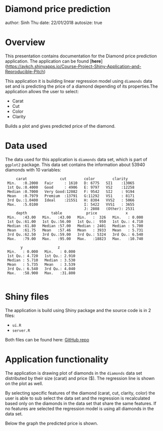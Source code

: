 Diamond price prediction
========================================================
author: Sinh Thu
date: 22/01/2018
autosize: true

Overview
========================================================
This presentation contains documentation for the Diamond price prediction application. The application can be found [**here**] (https://avkch.shinyapps.io/Course-Project-Shiny-Application-and-Reproducible-Pitch)

This application it is building linear regression model using `diamonds` data set and is predicting the price of a diamond depending of its properties.The application allows the user to select:
- Carat
- Cut
- Color
- Clarity

Builds a plot and gives predicted price of the diamond.

Data used
========================================================

The data used for this application is `diamonds` data set, which is part of `ggplot2` package.
This data set contains the information about 53940 diamonds with 10 variables:



```
     carat               cut        color        clarity     
 Min.   :0.2000   Fair     : 1610   D: 6775   SI1    :13065  
 1st Qu.:0.4000   Good     : 4906   E: 9797   VS2    :12258  
 Median :0.7000   Very Good:12082   F: 9542   SI2    : 9194  
 Mean   :0.7979   Premium  :13791   G:11292   VS1    : 8171  
 3rd Qu.:1.0400   Ideal    :21551   H: 8304   VVS2   : 5066  
 Max.   :5.0100                     I: 5422   VVS1   : 3655  
                                    J: 2808   (Other): 2531  
     depth           table           price             x         
 Min.   :43.00   Min.   :43.00   Min.   :  326   Min.   : 0.000  
 1st Qu.:61.00   1st Qu.:56.00   1st Qu.:  950   1st Qu.: 4.710  
 Median :61.80   Median :57.00   Median : 2401   Median : 5.700  
 Mean   :61.75   Mean   :57.46   Mean   : 3933   Mean   : 5.731  
 3rd Qu.:62.50   3rd Qu.:59.00   3rd Qu.: 5324   3rd Qu.: 6.540  
 Max.   :79.00   Max.   :95.00   Max.   :18823   Max.   :10.740  
                                                                 
       y                z         
 Min.   : 0.000   Min.   : 0.000  
 1st Qu.: 4.720   1st Qu.: 2.910  
 Median : 5.710   Median : 3.530  
 Mean   : 5.735   Mean   : 3.539  
 3rd Qu.: 6.540   3rd Qu.: 4.040  
 Max.   :58.900   Max.   :31.800  
                                  
```

Shiny files
========================================================

The application is build using Shiny package and the source code is in 2 files:
- `ui.R`
- `server.R`

Both files can be found here: [GitHub repo](https://github.com/avkch/Course-Project-Shiny-Application-and-Reproducible-Pitch)

Application functionality
========================================================

The application is drawing plot of diamonds in the `diamonds` data set distributed by their size (carat) and price ($). The regression line is shown on the plot as well. 

By selecting specific features of the diamond (carat, cut, clarity, color) the user is able to sub select the data set and the regression is recalculated based only on the diamonds in the data set that share the same features. If no features are selected the regression model is using all diamonds in the data set.

Below the graph the predicted price is shown.
